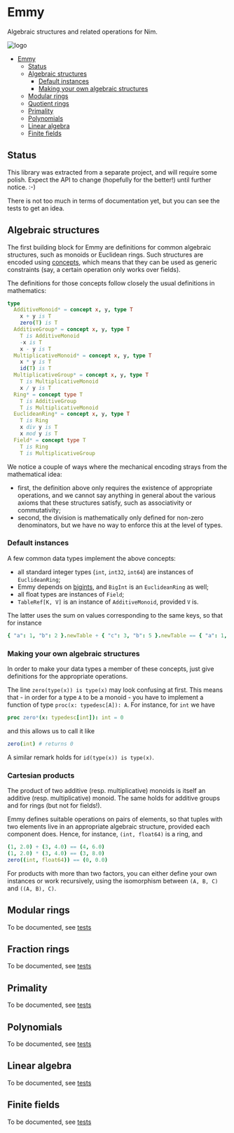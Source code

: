 # Emmy

Algebraic structures and related operations for Nim.

![logo](https://raw.githubusercontent.com/unicredit/emmy/master/emmy.png)

<!-- TOC depthFrom:1 depthTo:6 withLinks:1 updateOnSave:1 orderedList:0 -->

- [Emmy](#emmy)
	- [Status](#status)
	- [Algebraic structures](#algebraic-structures)
		- [Default instances](#default-instances)
		- [Making your own algebraic structures](#making-your-own-algebraic-structures)
	- [Modular rings](#modular-rings)
	- [Quotient rings](#quotient-rings)
	- [Primality](#primality)
	- [Polynomials](#polynomials)
	- [Linear algebra](#linear-algebra)
	- [Finite fields](#finite-fields)

<!-- /TOC -->

## Status

This library was extracted from a separate project, and will require some
polish. Expect the API to change (hopefully for the better!) until further
notice. :-)

There is not too much in terms of documentation yet, but you can see the tests
to get an idea.

## Algebraic structures

The first building block for Emmy are definitions for common algebraic
structures, such as monoids or Euclidean rings. Such structures are encoded
using [concepts](http://nim-lang.org/docs/manual.html#generics-concepts),
which means that they can be used as generic constraints (say, a certain
operation only works over fields).

The definitions for those concepts follow closely the usual definitions in
mathematics:

```nim
type
  AdditiveMonoid* = concept x, y, type T
    x + y is T
    zero(T) is T
  AdditiveGroup* = concept x, y, type T
    T is AdditiveMonoid
    -x is T
    x - y is T
  MultiplicativeMonoid* = concept x, y, type T
    x * y is T
    id(T) is T
  MultiplicativeGroup* = concept x, y, type T
    T is MultiplicativeMonoid
    x / y is T
  Ring* = concept type T
    T is AdditiveGroup
    T is MultiplicativeMonoid
  EuclideanRing* = concept x, y, type T
    T is Ring
    x div y is T
    x mod y is T
  Field* = concept type T
    T is Ring
    T is MultiplicativeGroup
```

We notice a couple of ways where the mechanical encoding strays from the
mathematical idea:

* first, the definition above only requires the existence of appropriate
  operations, and we cannot say anything in general about the various axioms
  that these structures satisfy, such as associativity or commutativity;
* second, the division is mathematically only defined for non-zero
  denominators, but we have no way to enforce this at the level of types.

### Default instances

A few common data types implement the above concepts:

* all standard integer types (`int`, `int32`, `int64`) are instances of
  `EuclideanRing`;
* Emmy depends on [bigints](https://github.com/def-/nim-bigints), and
  `BigInt` is an `EuclideanRing` as well;
* all float types are instances of `Field`;
* `TableRef[K, V]` is an instance of `AdditiveMonoid`, provided `V` is.

The latter uses the sum on values corresponding to the same keys, so that for
instance

```nim
{ "a": 1, "b": 2 }.newTable + { "c": 3, "b": 5 }.newTable == { "a": 1, "c": 3, "b": 7 }.newTable
```

### Making your own algebraic structures

In order to make your data types a member of these concepts, just give
definitions for the appropriate operations.

The line `zero(type(x)) is type(x)` may look confusing at first. This means
that - in order for a type `A` to be a monoid - you have to implement a function
of type `proc(x: typedesc[A]): A`. For instance, for `int` we have

```nim
proc zero*(x: typedesc[int]): int = 0
```

and this allows us to call it like

```nim
zero(int) # returns 0
```

A similar remark holds for `id(type(x)) is type(x)`.

### Cartesian products

The product of two additive (resp. multiplicative) monoids is itself an
additive (resp. multiplicative) monoid. The same holds for additive
groups and for rings (but not for fields!).

Emmy defines suitable operations on pairs of elements, so that tuples with
two elements live in an appropriate algebraic structure, provided each
component does. Hence, for instance, `(int, float64)` is a ring, and

```nim
(1, 2.0) + (3, 4.0) == (4, 6.0)
(1, 2.0) * (3, 4.0) == (3, 8.0)
zero((int, float64)) == (0, 0.0)
```

For products with more than two factors, you can either define your own
instances or work recursively, using the isomorphism between `(A, B, C)` and
`((A, B), C)`.

## Modular rings

To be documented, see [tests](https://github.com/unicredit/emmy/blob/master/tests/tmodular.nim)

## Fraction rings

To be documented, see [tests](https://github.com/unicredit/emmy/blob/master/tests/tfractions.nim)

## Primality

To be documented, see [tests](https://github.com/unicredit/emmy/blob/master/tests/tprimality.nim)

## Polynomials

To be documented, see [tests](https://github.com/unicredit/emmy/blob/master/tests/tpolynomials.nim)

## Linear algebra

To be documented, see [tests](https://github.com/unicredit/emmy/blob/master/tests/tlinear.nim)

## Finite fields

To be documented, see [tests](https://github.com/unicredit/emmy/blob/master/tests/tfinite_fields.nim)
